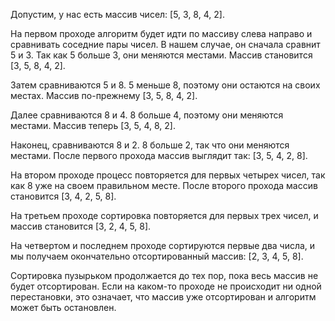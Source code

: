 Допустим, у нас есть массив чисел: [5, 3, 8, 4, 2].

На первом проходе алгоритм будет идти по массиву слева направо и сравнивать соседние пары чисел. В нашем случае, он сначала сравнит 5 и 3. Так как 5 больше 3, они меняются местами. Массив становится [3, 5, 8, 4, 2].

Затем сравниваются 5 и 8. 5 меньше 8, поэтому они остаются на своих местах. Массив по-прежнему [3, 5, 8, 4, 2].

Далее сравниваются 8 и 4. 8 больше 4, поэтому они меняются местами. Массив теперь [3, 5, 4, 8, 2].

Наконец, сравниваются 8 и 2. 8 больше 2, так что они меняются местами. После первого прохода массив выглядит так: [3, 5, 4, 2, 8].

На втором проходе процесс повторяется для первых четырех чисел, так как 8 уже на своем правильном месте. После второго прохода массив становится [3, 4, 2, 5, 8].

На третьем проходе сортировка повторяется для первых трех чисел, и массив становится [3, 2, 4, 5, 8].

На четвертом и последнем проходе сортируются первые два числа, и мы получаем окончательно отсортированный массив: [2, 3, 4, 5, 8].

Сортировка пузырьком продолжается до тех пор, пока весь массив не будет отсортирован. Если на каком-то проходе не происходит ни одной перестановки, это означает, что массив уже отсортирован и алгоритм может быть остановлен.